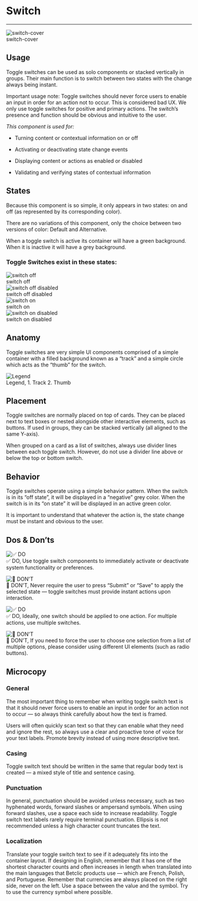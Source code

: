 
# Switch

---

  
![switch-cover](https://studio-assets.supernova.io/design-systems/27883/e53efaf5-3885-459c-9977-a4789157e5f9.png)  
switch-cover  


## Usage

Toggle switches can be used as solo components or stacked vertically in groups. Their main function is to switch between two states with the change always being instant.

Important usage note: Toggle switches should never force users to enable an input in order for an action not to occur. This is considered bad UX. We only use toggle switches for positive and primary actions. The switch’s presence and function should be obvious and intuitive to the user.

*This component is used for:*

- Turning content or contextual information on or off

- Activating or deactivating state change events

- Displaying content or actions as enabled or disabled

- Validating and verifying states of contextual information

## States

Because this component is so simple, it only appears in two states: on and off (as represented by its corresponding color).

There are no variations of this component, only the choice between two versions of color: Default and Alternative.

When a toggle switch is active its container will have a green background. When it is inactive it will have a grey background.

### Toggle Switches exist in these states:

  
![switch off](https://studio-assets.supernova.io/design-systems/27883/b4e5819b-f04d-41e6-bcfd-4b3ee34e22dc.png)  
switch off  
![switch off disabled](https://studio-assets.supernova.io/design-systems/27883/955c3dff-42fd-4098-afb7-2e2670166dd2.png)  
switch off disabled  
![switch on](https://studio-assets.supernova.io/design-systems/27883/4ca47e21-0161-444c-ac73-215c1aa593ed.png)  
switch on  
![switch on disabled](https://studio-assets.supernova.io/design-systems/27883/4dc969ed-21dd-42d7-9c9b-655f81737d67.png)  
switch on disabled  


## Anatomy

Toggle switches are very simple UI components comprised of a simple container with a filled background known as a “track” and a simple circle which acts as the “thumb” for the switch.

  
![Legend](https://studio-assets.supernova.io/design-systems/27883/f62a0983-b279-4c8e-9c39-cccde0e36ed5.png)  
Legend, 1. Track
2. Thumb  
  


## Placement

Toggle switches are normally placed on top of cards. They can be placed next to text boxes or nested alongside other interactive elements, such as buttons. If used in groups, they can be stacked vertically (all aligned to the same Y-axis).

When grouped on a card as a list of switches, always use divider lines between each toggle switch. However, do not use a divider line above or below the top or bottom switch.

## Behavior

Toggle switches operate using a simple behavior pattern. When the switch is in its “off state”, it will be displayed in a “negative” grey color. When the switch is in its “on state” it will be displayed in an active green color.

It is important to understand that whatever the action is, the state change must be instant and obvious to the user.

## Dos & Don’ts

  
![✅ DO](https://studio-assets.supernova.io/design-systems/27883/1ba04793-175b-47d4-8e64-c7d0d0600058.png)  
✅ DO, Use toggle switch components to immediately activate or deactivate system functionality or preferences.  
  
![🚫 DON'T](https://studio-assets.supernova.io/design-systems/27883/be5a420d-cd5e-45f4-91e2-446464bb057f.png)  
🚫 DON'T, Never require the user to press “Submit” or “Save” to apply the selected state — toggle switches must provide instant actions upon interaction.  
  
![✅ DO](https://studio-assets.supernova.io/design-systems/27883/d44644ea-fd4e-46e9-b2f1-cef23022a7c7.png)  
✅ DO, Ideally, one switch should be applied to one action. For multiple actions, use multiple switches.  
  
![🚫 DON'T](https://studio-assets.supernova.io/design-systems/27883/742c790b-3878-4910-a1f8-8839e1a51be2.png)  
🚫 DON'T, If you need to force the user to choose one selection from a list of multiple options, please consider using different UI elements (such as radio buttons).  
  


## Microcopy

### General

The most important thing to remember when writing toggle switch text is that it should never force users to enable an input in order for an action not to occur — so always think carefully about how the text is framed.

Users will often quickly scan text so that they can enable what they need and ignore the rest, so always use a clear and proactive tone of voice for your text labels. Promote brevity instead of using more descriptive text.

### Casing

Toggle switch text should be written in the same that regular body text is created — a mixed style of title and sentence casing.

### Punctuation

In general, punctuation should be avoided unless necessary, such as two hyphenated words, forward slashes or ampersand symbols. When using forward slashes, use a space each side to increase readability. Toggle switch text labels rarely require terminal punctuation. Ellipsis is not recommended unless a high character count truncates the text.

### Localization

Translate your toggle switch text to see if it adequately fits into the container layout. If designing in English, remember that it has one of the shortest character counts and often increases in length when translated into the main languages that Betclic products use — which are French, Polish, and Portuguese. Remember that currencies are always placed on the right side, never on the left. Use a space between the value and the symbol. Try to use the currency symbol where possible.